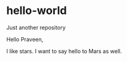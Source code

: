 # hello-world
Just another repository

Hello Praveen,

I like stars. I want to say hello to Mars as well.
